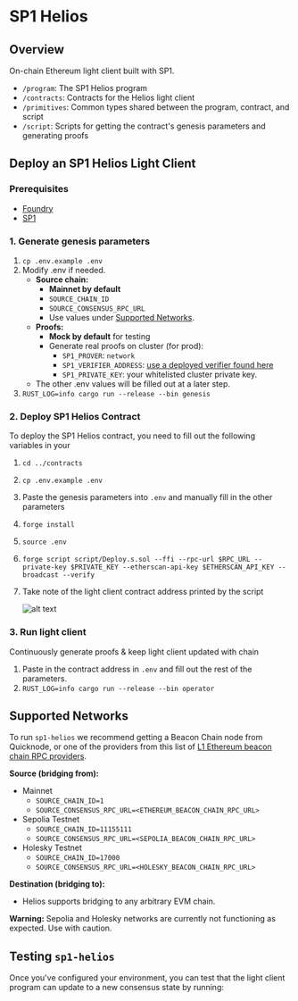 # SP1 Helios

## Overview

On-chain Ethereum light client built with SP1.

- `/program`: The SP1 Helios program
- `/contracts`: Contracts for the Helios light client
- `/primitives`: Common types shared between the program, contract, and script
- `/script`: Scripts for getting the contract's genesis parameters and generating proofs

## Deploy an SP1 Helios Light Client

### Prerequisites

- [Foundry](https://book.getfoundry.sh/getting-started/installation)
- [SP1](https://docs.succinct.xyz/getting-started/install.html)

### 1. Generate genesis parameters
  1. `cp .env.example .env`
  2. Modify .env if needed.
      - **Source chain:**
          - **Mainnet by default**     
          - `SOURCE_CHAIN_ID`
          - `SOURCE_CONSENSUS_RPC_URL`
          - Use values under [Supported Networks](#supported-networks).
      - **Proofs:**
          - **Mock by default** for testing
          - Generate real proofs on cluster (for prod):
              - `SP1_PROVER`: `network`
              - `SP1_VERIFIER_ADDRESS`: [use a deployed verifier found here]( https://docs.succinct.xyz/onchain-verification/contract-addresses.html)
              - `SP1_PRIVATE_KEY`: your whitelisted cluster private key.
      - The other .env values will be filled out at a later step.
  3. `RUST_LOG=info cargo run --release --bin genesis`

### 2. Deploy SP1 Helios Contract

To deploy the SP1 Helios contract, you need to fill out the following variables in your 

1. `cd ../contracts`
2. `cp .env.example .env`
3. Paste the genesis parameters into `.env` and manually fill in the other parameters
4. `forge install`
5. `source .env`
6. `forge script script/Deploy.s.sol --ffi --rpc-url $RPC_URL --private-key $PRIVATE_KEY --etherscan-api-key $ETHERSCAN_API_KEY --broadcast --verify`
7. Take note of the light client contract address printed by the script

   ![alt text](./return-image.png)

### 3. Run light client

Continuously generate proofs & keep light client updated with chain

1. Paste in the contract address in `.env` and fill out the rest of the parameters.
2. `RUST_LOG=info cargo run --release --bin operator`

## Supported Networks
To run `sp1-helios` we recommend getting a Beacon Chain node from Quicknode, or one of the providers from this list of [L1 Ethereum beacon chain RPC providers](https://github.com/a16z/helios/blob/master/README.md#configuration-files-).

**Source (bridging from):**
- Mainnet
   - `SOURCE_CHAIN_ID=1`
   - `SOURCE_CONSENSUS_RPC_URL=<ETHEREUM_BEACON_CHAIN_RPC_URL>`
- Sepolia Testnet
   - `SOURCE_CHAIN_ID=11155111`
   - `SOURCE_CONSENSUS_RPC_URL=<SEPOLIA_BEACON_CHAIN_RPC_URL>`
- Holesky Testnet
   - `SOURCE_CHAIN_ID=17000`
   - `SOURCE_CONSENSUS_RPC_URL=<HOLESKY_BEACON_CHAIN_RPC_URL>`

**Destination (bridging to):**
- Helios supports bridging to any arbitrary EVM chain.

**Warning:** Sepolia and Holesky networks are currently not functioning as expected. Use with caution.

## Testing `sp1-helios`
Once you've configured your environment, you can test that the light client program can update to a new consensus state by running:
